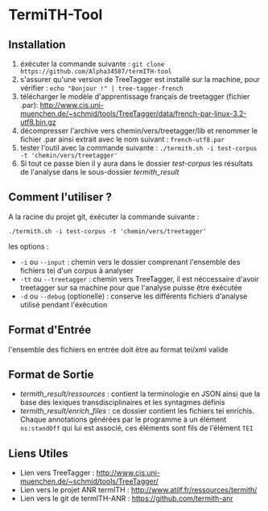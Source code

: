 # TermiTH-Tool

## Installation

1. éxécuter la commande suivante : `git clone https://github.com/Alpha34587/termITH-tool`
2. s'assurer qu'une version de TreeTagger est installé sur la machine, pour vérifier : `echo "Bonjour !" | tree-tagger-french`
3. télécharger le modèle d'apprentissage français de treetagger (fichier .par): http://www.cis.uni-muenchen.de/~schmid/tools/TreeTagger/data/french-par-linux-3.2-utf8.bin.gz
4. décompresser l'archive vers chemin/vers/treetagger/lib et renommer le fichier .par ainsi extrait avec le nom suivant : `french-utf8.par`
5. tester l'outil avec la commande suivante : `./termith.sh -i test-corpus -t 'chemin/vers/treetagger'`
6. Si tout ce passe bien il y aura dans le dossier *test-corpus* les résultats de l'analyse dans le sous-dossier *termith_result*

## Comment l'utiliser ?

A la racine du projet git, éxécuter la commande suivante :

`./termith.sh -i test-corpus -t 'chemin/vers/treetagger'`

les options :

 - `-i` ou `--input` : chemin vers le dossier comprenant l'ensemble des fichiers tei d'un corpus à analyser
 - `-tt` ou `--treetagger` : chemin vers TreeTagger, il est néccessaire d'avoir treetagger sur sa machine pour que l'analyse puisse être éxécutée
 - `-d` ou `--debug` (optionelle) : conserve les différents fichiers d'analyse utilisé pendant l'éxécution

## Format d'Entrée

l'ensemble des fichiers en entrée doit être au format tei/xml valide

## Format de Sortie

- *termith_result/ressources* : contient la terminologie en JSON ainsi que la base des lexiques transdisciplinaires et les syntagmes définis
- *termith_result/enrich_files* : ce dossier contient les fichiers tei enrichis. Chaque annotations générées par le programme à un élément `ns:standOff` qui lui est associé, ces éléments sont fils de l'élément `TEI` 

## Liens Utiles

- Lien vers TreeTagger : http://www.cis.uni-muenchen.de/~schmid/tools/TreeTagger/
- Lien vers le projet ANR termITH : http://www.atilf.fr/ressources/termith/
- Lien vers le git de termITH-ANR : https://github.com/termith-anr
